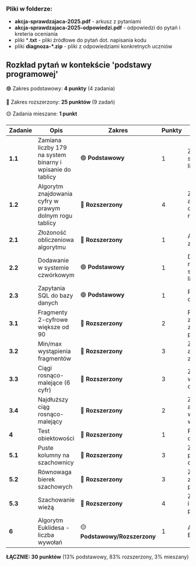 ### Pliki w folderze:
- **akcja-sprawdzajaca-2025.pdf** - arkusz z pytaniami
- **akcja-sprawdzajaca-2025-odpowiedzi.pdf** - odpowiedzi do pytań i kreteria oceniania
- pliki ***.txt** - pliki źródłowe do pytań dot. napisania kodu
- pliki **diagnoza-*.zip** - pliki z odpowiedziami konkretnych uczniów

## Rozkład pytań w kontekście 'podstawy programowej'

🟢 Zakres podstawowy: **4 punkty** (4 zadania)

🔴 Zakres rozszerzony: **25 punktów** (9 zadań)

🟡 Zadania mieszane: **1 punkt**

| Zadanie | Opis | Zakres | Punkty | uzasadnienie |
|---------|------|--------|---------|--------------|
| **1.1** | Zamiana liczby 179 na system binarny i wpisanie do tablicy | 🟢 **Podstawowy** | 1 | Zamiana systemów liczbowych  |
| **1.2** | Algorytm znajdowania cyfry w prawym dolnym rogu tablicy | 🔴 **Rozszerzony** | 4 | Złożony algorytm z operacjami modulo |
| **2.1** | Złożoność obliczeniowa algorytmu | 🔴 **Rozszerzony** | 1 | Analiza złożoności  |
| **2.2** | Dodawanie w systemie czwórkowym | 🟢 **Podstawowy** | 1 | Działania w różnych systemach liczbowych |
| **2.3** | Zapytania SQL do bazy danych | 🟢 **Podstawowy** | 1 | Praca z bazami danych  |
| **3.1** | Fragmenty 2-cyfrowe większe od 90 | 🔴 **Rozszerzony** | 2 | Programowanie z plikami, złożone przetwarzanie |
| **3.2** | Min/max wystąpienia fragmentów | 🔴 **Rozszerzony** | 3 | Zaawansowane algorytmy zliczania |
| **3.3** | Ciągi rosnąco-malejące (6 cyfr) | 🔴 **Rozszerzony** | 3 | Złożone wzorce w danych |
| **3.4** | Najdłuższy ciąg rosnąco-malejący | 🔴 **Rozszerzony** | 2 | Zaawansowane algorytmy wyszukiwania wzorców |
| **4** | Test obiektowości | 🔴 **Rozszerzony** | 1 | Programowanie obiektowe  |
| **5.1** | Puste kolumny na szachownicy | 🔴 **Rozszerzony** | 3 | Złożone przetwarzanie danych 2D |
| **5.2** | Równowaga bierek szachowych | 🔴 **Rozszerzony** | 3 | Zaawansowane zliczanie i porównywanie |
| **5.3** | Szachowanie wieżą | 🔴 **Rozszerzony** | 4 | Złożone reguły i analiza pozycji |
| **6** | Algorytm Euklidesa - liczba wywołań | 🟡 **Podstawowy/Rozszerzony** | 1 | Algorytm Euklidesa  |


**ŁĄCZNIE: 30 punktów** (13% podstawowy, 83% rozszerzony, 3% mieszany)
